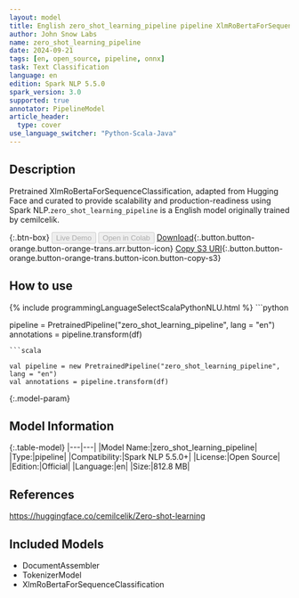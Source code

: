```yaml
---
layout: model
title: English zero_shot_learning_pipeline pipeline XlmRoBertaForSequenceClassification from cemilcelik
author: John Snow Labs
name: zero_shot_learning_pipeline
date: 2024-09-21
tags: [en, open_source, pipeline, onnx]
task: Text Classification
language: en
edition: Spark NLP 5.5.0
spark_version: 3.0
supported: true
annotator: PipelineModel
article_header:
  type: cover
use_language_switcher: "Python-Scala-Java"
---
```


## Description

Pretrained XlmRoBertaForSequenceClassification, adapted from Hugging Face and curated to provide scalability and production-readiness using Spark NLP.`zero_shot_learning_pipeline` is a English model originally trained by cemilcelik.

{:.btn-box}
<button class="button button-orange" disabled>Live Demo</button>
<button class="button button-orange" disabled>Open in Colab</button>
[Download](https://s3.amazonaws.com/auxdata.johnsnowlabs.com/public/models/zero_shot_learning_pipeline_en_5.5.0_3.0_1726919088349.zip){:.button.button-orange.button-orange-trans.arr.button-icon}
[Copy S3 URI](s3://auxdata.johnsnowlabs.com/public/models/zero_shot_learning_pipeline_en_5.5.0_3.0_1726919088349.zip){:.button.button-orange.button-orange-trans.button-icon.button-copy-s3}

## How to use



<div class="tabs-box" markdown="1">
{% include programmingLanguageSelectScalaPythonNLU.html %}
```python

pipeline = PretrainedPipeline("zero_shot_learning_pipeline", lang = "en")
annotations =  pipeline.transform(df)   

```
```scala

val pipeline = new PretrainedPipeline("zero_shot_learning_pipeline", lang = "en")
val annotations = pipeline.transform(df)

```
</div>

{:.model-param}
## Model Information

{:.table-model}
|---|---|
|Model Name:|zero_shot_learning_pipeline|
|Type:|pipeline|
|Compatibility:|Spark NLP 5.5.0+|
|License:|Open Source|
|Edition:|Official|
|Language:|en|
|Size:|812.8 MB|

## References

https://huggingface.co/cemilcelik/Zero-shot-learning

## Included Models

- DocumentAssembler
- TokenizerModel
- XlmRoBertaForSequenceClassification